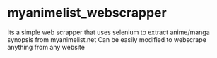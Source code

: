 # myanimelist_webscrapper
Its a simple web scrapper that uses selenium to extract anime/manga synopsis from myanimelist.net
Can be easily modified to webscrape anything from any website
